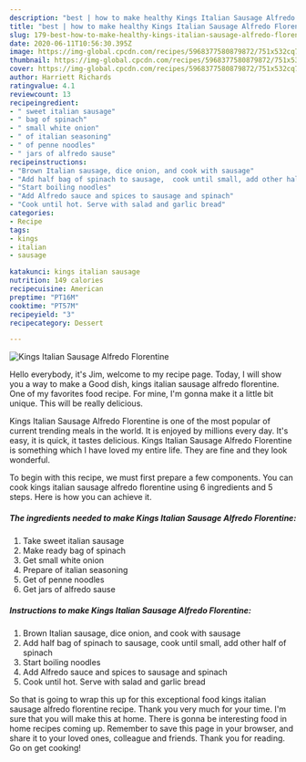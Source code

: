 ```yaml
---
description: "best | how to make healthy Kings Italian Sausage Alfredo Florentine"
title: "best | how to make healthy Kings Italian Sausage Alfredo Florentine"
slug: 179-best-how-to-make-healthy-kings-italian-sausage-alfredo-florentine
date: 2020-06-11T10:56:30.395Z
image: https://img-global.cpcdn.com/recipes/5968377580879872/751x532cq70/kings-italian-sausage-alfredo-florentine-recipe-main-photo.jpg
thumbnail: https://img-global.cpcdn.com/recipes/5968377580879872/751x532cq70/kings-italian-sausage-alfredo-florentine-recipe-main-photo.jpg
cover: https://img-global.cpcdn.com/recipes/5968377580879872/751x532cq70/kings-italian-sausage-alfredo-florentine-recipe-main-photo.jpg
author: Harriett Richards
ratingvalue: 4.1
reviewcount: 13
recipeingredient:
- " sweet italian sausage"
- " bag of spinach"
- " small white onion"
- " of italian seasoning"
- " of penne noodles"
- " jars of alfredo sause"
recipeinstructions:
- "Brown Italian sausage, dice onion, and cook with sausage"
- "Add half bag of spinach to sausage,  cook until small, add other half of spinach"
- "Start boiling noodles"
- "Add Alfredo sauce and spices to sausage and spinach"
- "Cook until hot. Serve with salad and garlic bread"
categories:
- Recipe
tags:
- kings
- italian
- sausage

katakunci: kings italian sausage 
nutrition: 149 calories
recipecuisine: American
preptime: "PT16M"
cooktime: "PT57M"
recipeyield: "3"
recipecategory: Dessert

---
```



![Kings Italian Sausage Alfredo Florentine](https://img-global.cpcdn.com/recipes/5968377580879872/751x532cq70/kings-italian-sausage-alfredo-florentine-recipe-main-photo.jpg)

Hello everybody, it's Jim, welcome to my recipe page. Today, I will show you a way to make a Good dish, kings italian sausage alfredo florentine. One of my favorites food recipe. For mine, I'm gonna make it a little bit unique. This will be really delicious.



Kings Italian Sausage Alfredo Florentine is one of the most popular of current trending meals in the world. It is enjoyed by millions every day. It's easy, it is quick, it tastes delicious. Kings Italian Sausage Alfredo Florentine is something which I have loved my entire life. They are fine and they look wonderful.


To begin with this recipe, we must first prepare a few components. You can cook kings italian sausage alfredo florentine using 6 ingredients and 5 steps. Here is how you can achieve it.

<!--inarticleads1-->

##### The ingredients needed to make Kings Italian Sausage Alfredo Florentine:

1. Take  sweet italian sausage
1. Make ready  bag of spinach
1. Get  small white onion
1. Prepare  of italian seasoning
1. Get  of penne noodles
1. Get  jars of alfredo sause




<!--inarticleads2-->

##### Instructions to make Kings Italian Sausage Alfredo Florentine:

1. Brown Italian sausage, dice onion, and cook with sausage
1. Add half bag of spinach to sausage,  cook until small, add other half of spinach
1. Start boiling noodles
1. Add Alfredo sauce and spices to sausage and spinach
1. Cook until hot. Serve with salad and garlic bread




So that is going to wrap this up for this exceptional food kings italian sausage alfredo florentine recipe. Thank you very much for your time. I'm sure that you will make this at home. There is gonna be interesting food in home recipes coming up. Remember to save this page in your browser, and share it to your loved ones, colleague and friends. Thank you for reading. Go on get cooking!
